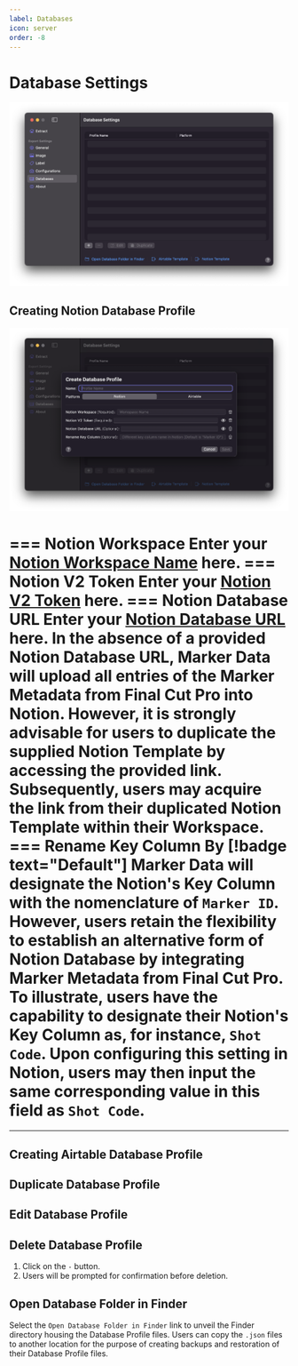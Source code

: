 ```yaml
---
label: Databases
icon: server
order: -8
---
```

# Database Settings

![Database Settings](/assets/md-database-settings.png)

## Creating Notion Database Profile

![Create Notion Profile](/assets/md-database-settings_01.png)

=== Notion Workspace
Enter your [Notion Workspace Name](/databases/notion-prerequisite#obtain-your-workspace-name) here.
=== Notion V2 Token
 Enter your [Notion V2 Token](/databases/notion-prerequisite#obtain-your-session-token) here.
=== Notion Database URL
Enter your [Notion Database URL](/databases/notion-prerequisite##obtain-your-database-url) here. In the absence of a provided Notion Database URL, **Marker Data** will upload all entries of the Marker Metadata from Final Cut Pro into Notion. However, it is strongly advisable for users to duplicate the supplied Notion Template by accessing the provided link. Subsequently, users may acquire the link from their duplicated Notion Template within their Workspace.
=== Rename Key Column
By [!badge text="Default"] **Marker Data** will designate the Notion's Key Column with the nomenclature of `Marker ID`. However, users retain the flexibility to establish an alternative form of Notion Database by integrating Marker Metadata from Final Cut Pro. To illustrate, users have the capability to designate their Notion's Key Column as, for instance, `Shot Code`. Upon configuring this setting in Notion, users may then input the same corresponding value in this field as `Shot Code`.
===

<hr>

## Creating Airtable Database Profile

## Duplicate Database Profile

## Edit Database Profile

## Delete Database Profile

1. Click on the `-` button.
2. Users will be prompted for confirmation before deletion.

## Open Database Folder in Finder

Select the `Open Database Folder in Finder` link to unveil the Finder directory housing the Database Profile files. Users can copy the `.json` files to another location for the purpose of creating backups and restoration of their Database Profile files.